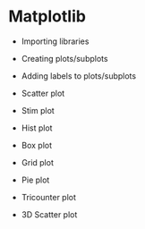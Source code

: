 # Matplotlib

- Importing libraries

- Creating plots/subplots

- Adding labels to plots/subplots

- Scatter plot

- Stim plot

- Hist plot

- Box plot

- Grid plot

- Pie plot

- Tricounter plot

- 3D Scatter plot
